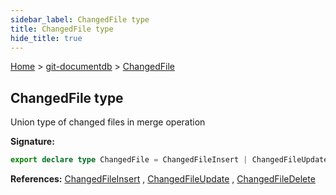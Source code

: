 ```yaml
---
sidebar_label: ChangedFile type
title: ChangedFile type
hide_title: true
---
```


[Home](./index.md) &gt; [git-documentdb](./git-documentdb.md) &gt; [ChangedFile](./git-documentdb.changedfile.md)

## ChangedFile type

Union type of changed files in merge operation

<b>Signature:</b>

```typescript
export declare type ChangedFile = ChangedFileInsert | ChangedFileUpdate | ChangedFileDelete;
```
<b>References:</b> [ChangedFileInsert](./git-documentdb.changedfileinsert.md) , [ChangedFileUpdate](./git-documentdb.changedfileupdate.md) , [ChangedFileDelete](./git-documentdb.changedfiledelete.md)

